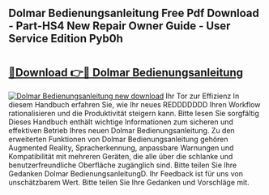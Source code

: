 ## Dolmar Bedienungsanleitung Free Pdf Download - Part-HS4 New Repair Owner Guide - User Service Edition Pyb0h

# <h2><a href="http://df2hoy.blite.top/?on=Dolmar+Bedienungsanleitung">🔗Download 👉🔴 Dolmar Bedienungsanleitung</a></h2>

[![Dolmar Bedienungsanleitung new download](https://i.imgur.com/lujVjoI.png)](http://df2hoy.blite.top/?on=Dolmar+Bedienungsanleitung)
Ihr Tor zur Effizienz In diesem Handbuch erfahren Sie, wie Ihr neues REDDDDDDD Ihren Workflow rationalisieren und die Produktivität steigern kann. Bitte lesen Sie sorgfältig Dieses Handbuch enthält wichtige Informationen zum sicheren und effektiven Betrieb Ihres neuen Dolmar Bedienungsanleitung. Zu den erweiterten Funktionen von Dolmar Bedienungsanleitung gehören Augmented Reality, Spracherkennung, anpassbare Warnungen und Kompatibilität mit mehreren Geräten, die alle über die schlanke und benutzerfreundliche Oberfläche zugänglich sind. Bitte teilen Sie Ihre Gedanken Dolmar BedienungsanleitungD. Ihr Feedback ist für uns von unschätzbarem Wert. Bitte teilen Sie Ihre Gedanken und Vorschläge mit.
